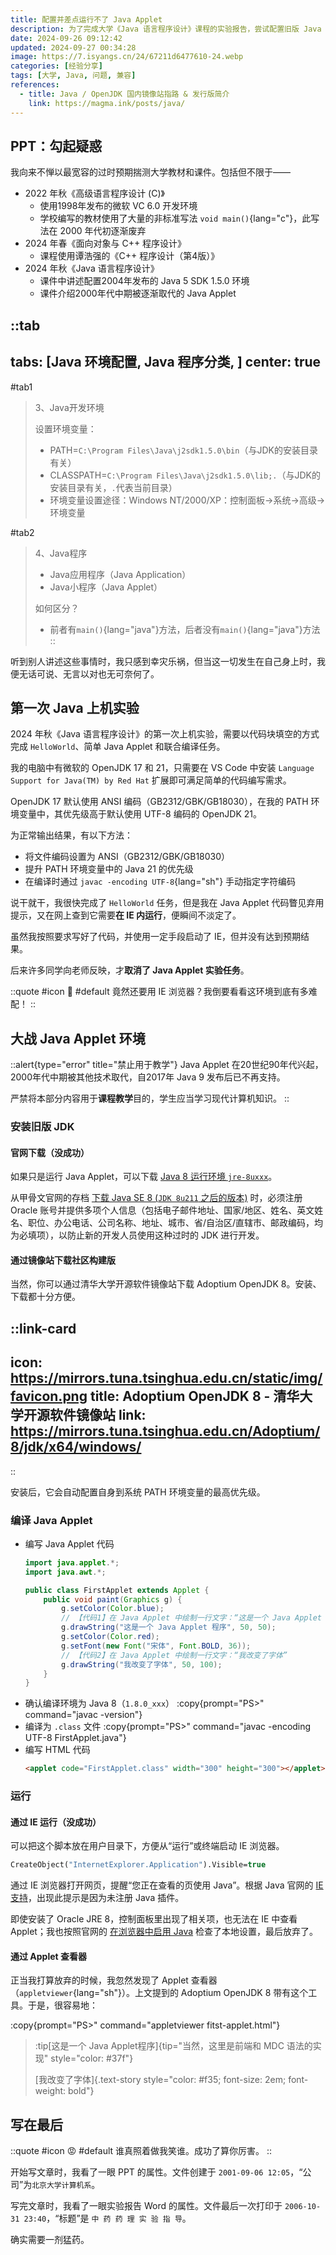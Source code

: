 ```yaml
---
title: 配置并差点运行不了 Java Applet
description: 为了完成大学《Java 语言程序设计》课程的实验报告，尝试配置旧版 Java 环境并成功运行 Java Applet，最终认为实际应用价值有限。
date: 2024-09-26 09:12:42
updated: 2024-09-27 00:34:28
image: https://7.isyangs.cn/24/67211d6477610-24.webp
categories: [经验分享]
tags: [大学, Java, 问题, 兼容]
references:
  - title: Java / OpenJDK 国内镜像站指路 & 发行版简介
    link: https://magma.ink/posts/java/
---
```


## PPT：勾起疑惑

我向来不惮以最宽容的过时预期揣测大学教材和课件。包括但不限于——

- 2022 年秋《高级语言程序设计 (C)》
  - 使用1998年发布的微软 VC 6.0 开发环境
  - 学校编写的教材使用了大量的非标准写法 `void main()`{lang="c"}，此写法在 2000 年代初逐渐废弃
- 2024 年春《面向对象与 C++ 程序设计》
  - 课程使用谭浩强的《C++ 程序设计（第4版）》
  <!-- - 上机实验时老师曾疑惑学生编写的函数中为何使用 `&` 引用传递字符串参数 -->
- 2024 年秋《Java 语言程序设计》
  - 课件中讲述配置2004年发布的 Java 5 SDK 1.5.0 环境
  - 课件介绍2000年代中期被逐渐取代的 Java Applet

::tab
---
tabs: [Java 环境配置, Java 程序分类, ]
center: true
---
#tab1
> 3、Java开发环境
>
> 设置环境变量：
>
> - PATH=`C:\Program Files\Java\j2sdk1.5.0\bin`（与JDK的安装目录有关）
> - CLASSPATH=`C:\Program Files\Java\j2sdk1.5.0\lib;.`（与JDK的安装目录有关，`.`代表当前目录）
> - 环境变量设置途径：Windows NT/2000/XP：控制面板→系统→高级→环境变量

#tab2
> 4、Java程序
>
> - Java应用程序（Java Application）
> - Java小程序（Java Applet）
>
> 如何区分？
> - 前者有`main()`{lang="java"}方法，后者没有`main()`{lang="java"}方法
::

听到别人讲述这些事情时，我只感到幸灾乐祸，但当这一切发生在自己身上时，我便无话可说、无言以对也无可奈何了。

## 第一次 Java 上机实验

2024 年秋《Java 语言程序设计》的第一次上机实验，需要以代码块填空的方式完成 `HelloWorld`、简单 Java Applet 和联合编译任务。

我的电脑中有微软的 OpenJDK 17 和 21，只需要在 VS Code 中安装 `Language Support for Java(TM) by Red Hat` 扩展即可满足简单的代码编写需求。

OpenJDK 17 默认使用 ANSI 编码（GB2312/GBK/GB18030），在我的 PATH 环境变量中，其优先级高于默认使用 UTF-8 编码的 OpenJDK 21。

为正常输出结果，有以下方法：

- 将文件编码设置为 ANSI（GB2312/GBK/GB18030）
- 提升 PATH 环境变量中的 Java 21 的优先级
- 在编译时通过 `javac -encoding UTF-8`{lang="sh"} 手动指定字符编码

说干就干，我很快完成了 `HelloWorld` 任务，但是我在 Java Applet 代码瞥见弃用提示，又在网上查到它需要**在 IE 内运行**，便瞬间不淡定了。

虽然我按照要求写好了代码，并使用一定手段启动了 IE，但并没有达到预期结果。

后来许多同学向老师反映，才**取消了 Java Applet 实验任务**。

::quote
#icon
🤔
#default
竟然还要用 IE 浏览器？我倒要看看这环境到底有多难配！
::

## 大战 Java Applet 环境

::alert{type="error" title="禁止用于教学"}
Java Applet 在20世纪90年代兴起，2000年代中期被其他技术取代，自2017年 Java 9 发布后已不再支持。

严禁将本部分内容用于**课程教学**目的，学生应当学习现代计算机知识。
::

### 安装旧版 JDK

#### 官网下载（没成功）

如果只是运行 Java Applet，可以下载 [Java 8 运行环境 `jre-8uxxx`](https://www.java.com/zh-CN/download/)。

从甲骨文官网的存档 [下载 Java SE 8 (`JDK 8u211` 之后的版本)](https://www.oracle.com/cn/java/technologies/javase/javase8-archive-downloads.html) 时，必须注册 Oracle 账号并提供多项个人信息（包括电子邮件地址、国家/地区、姓名、英文姓名、职位、办公电话、公司名称、地址、城市、省/自治区/直辖市、邮政编码，均为必填项），以防止新的开发人员使用这种过时的 JDK 进行开发。

#### 通过镜像站下载社区构建版

当然，你可以通过清华大学开源软件镜像站下载 Adoptium OpenJDK 8。安装、下载都十分方便。

::link-card
---
icon: https://mirrors.tuna.tsinghua.edu.cn/static/img/favicon.png
title: Adoptium OpenJDK 8 - 清华大学开源软件镜像站
link: https://mirrors.tuna.tsinghua.edu.cn/Adoptium/8/jdk/x64/windows/
---
::

安装后，它会自动配置自身到系统 PATH 环境变量的最高优先级。

### 编译 Java Applet

- 编写 Java Applet 代码
  ```java [FirstApplet.java]
  import java.applet.*;
  import java.awt.*;

  public class FirstApplet extends Applet {
      public void paint(Graphics g) {
          g.setColor(Color.blue);
          // 【代码1】在 Java Applet 中绘制一行文字：“这是一个 Java Applet 程序”
          g.drawString("这是一个 Java Applet 程序", 50, 50);
          g.setColor(Color.red);
          g.setFont(new Font("宋体", Font.BOLD, 36));
          // 【代码2】在 Java Applet 中绘制一行文字：“我改变了字体”
          g.drawString("我改变了字体", 50, 100);
      }
  }
  ```
- 确认编译环境为 Java 8（`1.8.0_xxx`）
  :copy{prompt="PS>" command="javac -version"}
- 编译为 `.class` 文件
  :copy{prompt="PS>" command="javac -encoding UTF-8 FirstApplet.java"}
- 编写 HTML 代码
  ```html [fitst-applet.html]
  <applet code="FirstApplet.class" width="300" height="300"></applet>
  ```

### 运行

#### 通过 IE 运行（没成功）

可以把这个脚本放在用户目录下，方便从“运行”或终端启动 IE 浏览器。

```vb [openie.vbs]
CreateObject("InternetExplorer.Application").Visible=true
```

通过 IE 浏览器打开网页，提醒“您正在查看的页使用 Java”。根据 Java 官网的 [IE 支持](https://www.java.com/zh-CN/download/help/ie_tips.html)，出现此提示是因为未注册 Java 插件。

即使安装了 Oracle JRE 8，控制面板里出现了相关项，也无法在 IE 中查看 Applet；我也按照官网的 [在浏览器中启用 Java](https://www.java.com/zh-CN/download/help/enable_browser.html) 检查了本地设置，最后放弃了。

#### 通过 Applet 查看器

正当我打算放弃的时候，我忽然发现了 Applet 查看器（`appletviewer`{lang="sh"}）。上文提到的 Adoptium OpenJDK 8 带有这个工具。于是，很容易地：

:copy{prompt="PS>" command="appletviewer fitst-applet.html"}

> :tip[这是一个 Java Applet程序]{tip="当然，这里是前端和 MDC 语法的实现" style="color: #37f"}
>
> [我改变了字体]{.text-story style="color: #f35; font-size: 2em; font-weight: bold"}

## 写在最后

::quote
#icon
😡
#default
谁真照着做我笑谁。成功了算你厉害。
::

开始写文章时，我看了一眼 PPT 的属性。文件创建于 `2001-09-06 12:05`，“公司”为`北京大学计算机系`。

写完文章时，我看了一眼实验报告 Word 的属性。文件最后一次打印于 `2006-10-31 23:40`，“标题”是 `中 药 药 理 实 验 指 导`。

确实需要一剂猛药。

